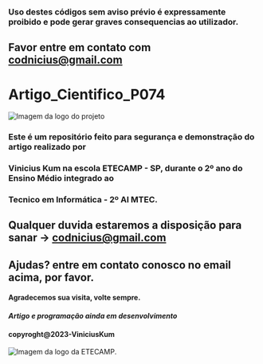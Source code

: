 ### Uso destes códigos sem aviso prévio é expressamente proibido e pode gerar graves consequencias ao utilizador.
## Favor entre em contato com codnicius@gmail.com
# Artigo_Cientifico_P074
![Imagem da logo do projeto](https://blog.positivocasainteligente.com.br/wp-content/uploads/2020/07/1-5-1024x577.jpg)

### Este é um repositório feito para segurança e demonstração do artigo realizado por
### Vinicius Kum na escola ETECAMP - SP, durante o 2º ano do Ensino Médio integrado ao
### Tecnico em Informática - 2º AI MTEC.

## Qualquer duvida estaremos a disposição para sanar -> codnicius@gmail.com
## Ajudas? entre em contato conosco no email acima, por favor.

#### Agradecemos sua visita, volte sempre.
#### *Artigo e programação ainda em desenvolvimento*
#### copyroght@2023-ViniciusKum
![Imagem da logo da ETECAMP]([https://etecamp.com.br/ETEC/wp/](https://yt3.googleusercontent.com/ytc/APkrFKaLQBRZkwdU6jrTkMiVhJzLrVKrdIdS8KefIjSr=s900-c-k-c0x00ffffff-no-rj)https://yt3.googleusercontent.com/ytc/APkrFKaLQBRZkwdU6jrTkMiVhJzLrVKrdIdS8KefIjSr=s900-c-k-c0x00ffffff-no-rj).
